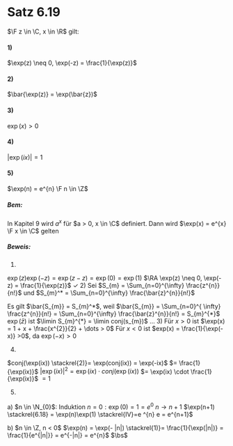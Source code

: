 # Satz 6.19
$\F z \in \C, x \in \R$ gilt:
#### 1)
$\exp(z) \neq 0, \exp(-z) = \frac{1}{\exp(z)}$
#### 2)
$\bar{\exp(z)} = \exp(\bar{z})$
#### 3)
$\exp(x) > 0$
#### 4)
$|\exp(ix)| = 1$
#### 5)
$\exp(n) = e^{n} \F n \in \Z$

##### Bem:
In Kapitel 9 wird $a^{x}$ für $a > 0, x \in \C$ definiert. 
Dann wird $\exp(x) = e^{x} \F x \in \C$ gelten

##### Beweis:
1) 
$\exp(z)\exp(-z) = \exp(z - z) = \exp(0) = \exp(1)$
$\RA \exp(z) \neq 0, \exp(-z) = \frac{1}{\exp(z)}$
$\checkmark$
2) 
Sei $S_{m} = \Sum_{n=0}^{\infty} \frac{z^{n}}{n!}$
und $S_{m}^* = \Sum_{n=0}^{\infty} \frac{\bar{z}^{n}}{n!}$

Es gilt $\bar{S_{m}} = S_{m}^*$,
weil $\bar{S_{m}} = \Sum_{n=0}^{ \infty} \frac{z^{n}}{n!} = \Sum_{n=0}^{\infty} \frac{\bar{z}^{n}}{n!} = S_{m}^{*}$
$\exp(\bar{z})$ ist $\limin S_{m}^{*} = \limin conj(s_{m})$
...
3) 
Für $x > 0$ ist $\exp(x) = 1 + x + \frac{x^{2}}{2} + \dots > 0$ 
Für $x < 0$ ist $exp(x) = \frac{1}{\exp(-x)} >0$, da $\exp(-x)>0$

4) 
$conj(\exp(ix)) \stackrel{2)}= \exp(conj(ix)) = \exp(-ix)$ 
$= \frac{1}{\exp(ix)}$ 
$|\exp(ix)|^{2} = \exp(ix) \cdot conj(\exp(ix))$
$= \exp(ix) \cdot \frac{1}{\exp(ix)}$
$= 1$

5) 
a) $n \in \N_{0}$: Induktion
$n = 0 : \exp(0) = 1 = e^{0}$
$n \to n+1$
$\exp(n+1) \stackrel{6.18} = \exp(n)\exp(1) \stackrel{IV}=e ^{n} e = e^{n+1}$

b)
$n \in \Z, n < 0$
$\exp(n) = \exp(- |n|) \stackrel{1)}= \frac{1}{\exp(|n|)} = \frac{1}{e^{|n|}} = e^{-|n|} = e^{n}$
$\bs$
